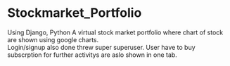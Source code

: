 # Stockmarket_Portfolio 
Using Django, Python
A virtual stock market portfolio where chart of stock are shown using google charts.  
Login/signup also done threw super superuser.
User have to buy subscrption for further activitys are aslo shown in one tab. 
